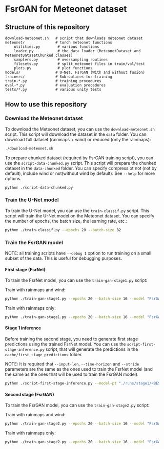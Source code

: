 # FsrGAN for Meteonet dataset

## Structure of this repository 

```plaintext
download-meteonet.sh   # script that downloads meteonet dataset
meteonet/              # torch meteonet functions
    utilities.py        # various functions
    loader.py           # the data loader (MeteonetDataset and MeteonetDatasetChunked classes)
    samplers.py         # oversampling routines
    filesets.py         # split meteonet files in train/val/test
    plots.py            # plot functions
models/                # U-Net, FsrGAN (With and without fusion)
trainers/              # Subroutines for training
train-*.py             # training procedures
eval-*.py              # evaluation procedures
tests/*.py             # various unity tests
```

## How to use this repository

### Download the Meteonet dataset

To download the Meteonet dataset, you can use the `download-meteonet.sh` script. This script will download the dataset in the `data` folder. You can download full dataset (rainmaps + wind) or reduced (only the rainmaps):

```bash
./download-meteonet.sh
```

To prepare chunked dataset (required by FsrGAN training script), you can use the `script-data-chunked.py` script. This script will prepare the chunked dataset in the `data-chunked` folder. You can specify compress ot not (not by default), include wind or not(without wind by default). See `--help` for more options.

```bash
python ./script-data-chunked.py
```


### Train the U-Net model

To train the U-Net model, you can use the `train-classif.py` script. This script will train the U-Net model on the Meteonet dataset. You can specify the number of epochs, the batch size, the learning rate, etc.:

```bash
python ./train-classif.py --epochs 20 --batch-size 32
```

### Train the FsrGAN model

NOTE: all training scripts have `--debug 1` option to run training on a small subset of the data. This is useful for debugging purposes. 

#### First stage (FsrNet)

To train the FsrNet model, you can use the `train-gan-stage1.py` script:

Train with rainmaps and wind:
```bash
python ./train-gan-stage1.py --epochs 20 --batch-size 16 --model "FsrGAN" --data-dir "data-chunked"
```
Train with rainmaps only:
```bash
python ./train-gan-stage1.py --epochs 20 --batch-size 16 --model "FsrGAN_radar_only" --data-dir "data-chunked"
```

#### Stage 1 inference

Before training the second stage, you need to generate first stage predictions using the trained FsrNet model. You can use the `script-first-stage-inference.py` script, that will generate the predictions in the `cache/first_stage_predictions` folder.

NOTE: It is required that `--input-len`, `--time-horizon` and `--stride` parameters are the same as the ones used to train the FsrNet model (and the same as the ones that will be used to train the FsrGAN model).

```bash
python ./script-first-stage-inference.py --model-pt "./runs/stage1/<BEST_RUN>/model_s1_last_epoch.pt" --data-dir "data-chunked" --dest-dir "cache/first_stage_predictions" --imput-len 12 --time-horizon 6 --stride 12 --butch-size 32
```

#### Second stage (FsrGAN)

To train the FsrGAN model, you can use the `train-gan-stage2.py` script:

Train with rainmaps and wind:
```bash
python ./train-gan-stage2.py --epochs 20 --batch-size 16 --model "FsrGAN" --data-dir "data-chunked" --s1-data-dir "cache/first_stage_predictions"
```
Train with rainmaps only:
```bash
python ./train-gan-stage2.py --epochs 20 --batch-size 16 --model "FsrGAN_radar_only" --data-dir "data-chunked" --s1-data-dir "cache/first_stage_predictions"
```
